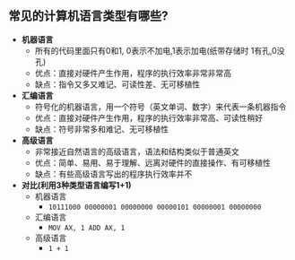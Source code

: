 ## 常见的计算机语言类型有哪些?

- **机器语言**
  * 所有的代码里面只有0和1, 0表示不加电,1表示加电(纸带存储时 1有孔,0没孔)
  * 优点：直接对硬件产生作用，程序的执行效率非常非常高
  * 缺点：指令又多又难记、可读性差、无可移植性
- **汇编语言**
  * 符号化的机器语言，用一个符号（英文单词、数字）来代表一条机器指令
  * 优点：直接对硬件产生作用，程序的执行效率非常高、可读性稍好
  * 缺点：符号非常多和难记、无可移植性
- **高级语言**
  * 非常接近自然语言的高级语言，语法和结构类似于普通英文
  * 优点：简单、易用、易于理解、远离对硬件的直接操作、有可移植性
  * 缺点：有些高级语言写出的程序执行效率并不
- **对比(利用3种类型语言编写1+1)**
  + 机器语言
    * ```10111000 00000001 00000000 00000101 00000001 00000000```
  + 汇编语言
    * ```MOV AX, 1 ADD AX, 1```
  + 高级语言
    * ```1 + 1```
